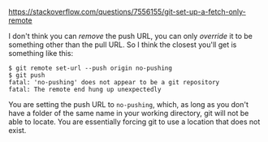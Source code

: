 https://stackoverflow.com/questions/7556155/git-set-up-a-fetch-only-remote

I don't think you can *remove* the push URL, you can only *override* it to be something other than the pull URL. So I think the closest you'll get is something like this:

    $ git remote set-url --push origin no-pushing
    $ git push
    fatal: 'no-pushing' does not appear to be a git repository
    fatal: The remote end hung up unexpectedly

You are setting the push URL to `no-pushing`, which, as long as you don't have a folder of the same name in your working directory, git will not be able to locate. You are essentially forcing git to use a location that does not exist.